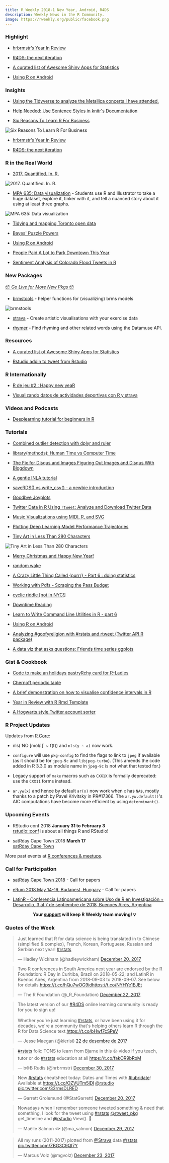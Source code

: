 ```yaml
---
title: R Weekly 2018-1 New Year, Android, R4DS
description: Weekly News in the R Community.
image: https://rweekly.org/public/facebook.png
---
```


###  Highlight

+ [hrbrmstr’s Year In Review](https://rud.is/rpubs/2017-year-in-review/)

+ [R4DS: the next iteration](https://medium.com/@kierisi/r4ds-the-next-iteration-d51e0a1b0b82)

+ [A curated list of Awesome Shiny Apps for Statistics](https://github.com/huyingjie/Awesome-shiny-apps-for-statistics)

+ [Using R on Android](http://selbydavid.com/2017/12/29/r-android/)


### Insights

+ [Using the Tidyverse to analyze the Metallica concerts I have attended. ](https://kgilds.rbind.io/2017/11/19/metallica-concerts-with-the-tidyverse/)

+ [Help Needed: Use Sentence Styles in knitr's Documentation](https://yihui.name/en/2017/12/sentence-styles-knitr/)

+ [Six Reasons To Learn R For Business](http://www.business-science.io/business/2017/12/27/six-reasons-to-use-R-for-business.html)

![Six Reasons To Learn R For Business](https://www.business-science.io/figure/source/2017-12-27-six-reasons-to-use-R-for-business/unnamed-chunk-1-1.png)

+ [hrbrmstr’s Year In Review](https://rud.is/rpubs/2017-year-in-review/)

+ [R4DS: the next iteration](https://medium.com/@kierisi/r4ds-the-next-iteration-d51e0a1b0b82)

### R in the Real World

+ [2017. Quantified. In. R.](https://rud.is/b/2017/12/29/2017-quantified-in-r/)

![2017. Quantified. In. R.](https://i2.wp.com/rud.is/rpubs/2017-year-in-review/year-in-review_files/figure-html/tweet_length-1.png?zoom=3&resize=780%2C429&ssl=1)

+ [MPA 635: Data visualization](https://datavizf17.classes.andrewheiss.com/final-projects/) - Students use R and Illustrator to take a huge dataset, explore it, tinker with it, and tell a nuanced story about it using at least three graphs.

![MPA 635: Data visualization](https://datavizf17.classes.andrewheiss.com/final/dan-sisco/dan-sisco_final.png)

+ [Tidying and mapping Toronto open data](https://sharlagelfand.netlify.com/posts/tidying-toronto-open-data/)

+ [Bayes' Puzzle Powers](http://danielphadley.com/Bayes-538/)

+ [Using R on Android](http://selbydavid.com/2017/12/29/r-android/)

+ [People Paid A Lot to Park Downtown This Year](http://amyszczepanski.com/2017/12/29/people-paid-a-lot-to-park-downtown-this-year.html)

+ [Sentiment Analysis of Colorado Flood Tweets in R](https://earthdatascience.org/courses/earth-analytics/get-data-using-apis/sentiment-analysis-of-twitter-data-r/)


###  New Packages

<p class="added-hostname"><a href="https://rweekly.org/live" target="_blank" class="externalLink">📦 <i>Go Live for More New Pkgs</i> 📦</a></p>

+ [brmstools](https://mvuorre.github.io/brmstools/) - helper functions for (visualizing) brms models

![brmstools](https://mvuorre.github.io/brmstools/reference/figures/README-forest-1.png)

+ [strava](https://github.com/marcusvolz/strava) - Create artistic visualisations with your exercise data

+ [rhymer](https://landesbergn.github.io/rhymer/index.html) - Find rhyming and other related words using the Datamuse API.

###  Resources

+ [A curated list of Awesome Shiny Apps for Statistics](https://github.com/huyingjie/Awesome-shiny-apps-for-statistics)

+ [Rstudio addin to tweet from Rstudio](https://github.com/richarddmorey/tweetRcode)

###  R Internationally

+ [R de jeu #2 : Happy new yeaR](https://thinkr.fr/r-de-jeu-2-happy-new-year/)

+ [Visualizando datos de actividades deportivas con R y strava](http://liconoc.webs.upv.es/visualizando-datos-de-actividades-deportivas-con-r-y-strava/)


###  Videos and Podcasts

+ [Deeplearning tutorial for beginners in R](https://www.youtube.com/watch?v=uALv0VkPI30&feature=youtu.be)


###  Tutorials

+ [Combined outlier detection with dplyr and ruler](http://www.questionflow.org/2017/12/26/combined-outlier-detection-with-dplyr-and-ruler/)

+ [library(methods): Human Time vs Computer Time](https://yihui.name/en/2017/12/library-methods/)

+ [The Fix for Disqus and Images Figuring Out Images and Disqus With Blogdown](http://kgilds.rbind.io/2017/12/13/images/)

+ [A gentle INLA tutorial](https://www.precision-analytics.ca/blog-1/inla)

+ [saveRDS() vs write_csv() - a newbie introduction](https://roelandtn.frama.io/post/saverds-vs-write-csv/)

+ [Goodbye Joyplots](http://serialmentor.com/blog/2017/9/15/goodbye-joyplots)

+ [Twitter Data in R Using `rtweet`: Analyze and Download Twitter Data](https://earthdatascience.org/courses/earth-analytics/get-data-using-apis/use-twitter-api-r/)

+ [Music Visualizations using MIDI, R, and SVG](https://htmlpreview.github.io/?https://github.com/halhen/viz-pub/blob/master/mahler/code.html)

+ [Plotting Deep Learning Model Performance Trajectories](http://www.win-vector.com/blog/2017/12/plotting-deep-learning-model-performance-trajectories/)

+ [Tiny Art in Less Than 280 Characters](https://fronkonstin.com/2017/12/23/tiny-art-in-less-than-280-characters/)

![Tiny Art in Less Than 280 Characters](https://i0.wp.com/fronkonstin.com/wp-content/uploads/2017/12/sun.jpg?w=1200&ssl=1)

+ [Merry Christmas and Happy New Year!](http://blog.revolutionanalytics.com/2017/12/merry-christmas-and-happy-new-year.html)

+ [random wake](https://xianblog.wordpress.com/2017/12/27/random-wake/)

+ [A Crazy Little Thing Called {purrr} - Part 6 : doing statistics](http://colinfay.me/purrr-statistics/)

+ [Working with Pdfs - Scraping the Pass Budget](https://itsalocke.com/blog/working-with-pdfs---scraping-the-pass-budget/)

+ [cyclic riddle [not in NYC!]](https://xianblog.wordpress.com/2017/12/29/cyclic-riddle/)

+ [Downtime Reading](https://rviews.rstudio.com/2017/12/29/down-time-reading/)

+ [Learn to Write Command Line Utilities in R - part 6](http://blog.sellorm.com/2017/12/30/command-line-utilities-in-r-pt-6/)

+ [Using R on Android](http://selbydavid.com/2017/12/29/r-android/)

+ [Analyzing #goofyreligion with #rstats and rtweet (Twitter API R package)](https://rickpackblog.wordpress.com/2017/12/26/analyzing-goofyreligion-with-rstats-and-rtweet-twitter-api-r-package/)

+ [A data viz that asks questions: Friends time series ggplots](https://jesse.tw/post/friends-time-series-ggplots/)

### Gist & Cookbook

+ [Code to make an holidays pastryRchy card for R-Ladies](https://github.com/rladies/rladies_holidays)

+ [Chernoff periodic table](https://gist.github.com/baptiste/d4abfa8a6c095d659f8879af5ad9531b)

+ [A brief demonstration on how to visualise confidence intervals in R ](https://github.com/leonjessen/confidence_intervals_visualised)

+ [Year in Review with R Rmd Template](https://github.com/hrbrmstr/2017-year-in-review)

+ [A Hogwarts style Twitter account sorter](https://github.com/thoughtfulbloke/sorting_stat)

<!--<div class="post-more-begin"></div><div class="post-more-end"></div>-->


###  R Project Updates

Updates from [R Core](http://developer.r-project.org/blosxom.cgi/R-devel/NEWS):

+ nls(\`NO [mol/l]\` ~ f(t)) and `nls(y ~ a)` now work.

+ `configure` will use `pkg-config` to find the flags to link to `jpeg` if available (as it should be for `jpeg-9c` and `libjpeg-turbo`). (This amends the code added in R 3.3.0 as module name in `jpeg-9c` is not what that tested for.)

+ Legacy support of `make` macros such as `CXX1X` is formally deprecated: use the `CXX11` forms instead.

+ `ar.yw(x)` and hence by default `ar(x)` now work when `x` has `NA`s, mostly thanks to a patch by Pavel Krivitsky in PR#17366. The `ar.yw.default()`'s AIC computations have become more efficient by using `determinant()`.

###  Upcoming Events

+ RStudio conf 2018 **January 31 to February 3** <br />
[rstudio::conf](https://www.rstudio.com/conference/) is about all things R and RStudio!

+ satRday Cape Town 2018 **March 17** <br />
[satRday Cape Town](http://capetown2018.satrdays.org/)

<!-- + R/Finance 2018 **June 1 and 2** <br />
[Applied Finance with R](http://www.rinfinance.com).

+ [CascadiaRConf](https://cascadiarconf.com/) **June 2, 2018**
Portland, OR, US

+ [7eme Rencontres R](https://r2018-rennes.sciencesconf.org/)  **5 & 6 July 2018** <br />
Rennes - Agrocampus

+ useR! 2018 **July 10, 2018** <br />
The annual useR! conference is the main meeting of the international R user and developer community. -->

More past events at [R conferences & meetups](https://conf.rweekly.org).


###  Call for Participation

+ [satRday Cape Town 2018](http://capetown2018.satrdays.org/#callforpapers) - Call for papers

+ [eRum 2018 May 14-16, Budapest, Hungary](http://2018.erum.io/#cfp) - Call for papers

+ [LatinR - Conferencia Latinoamericana sobre Uso de R en Investigación + Desarrollo, 3 al 7 de septiembre de 2018, Buenoes Aires, Argentina](http://47jaiio.sadio.org.ar/index.php?q=node/125)

<p class="hide-support added-hostname support-rweekly" style="text-align: center;font-weight: bold;">Your <a class="non-visited externalLink" href="https://www.patreon.com/rweekly" onclick="pas(this)">support</a> will keep R Weekly team moving! 💡</p>

###  Quotes of the Week

<blockquote class="twitter-tweet" data-lang="en"><p lang="en" dir="ltr">Just learned that R for data science is being translated in to Chinese (simplified &amp; complex), French, Korean, Portuguese, Russian and Serbian next year! <a href="https://twitter.com/hashtag/rstats?src=hash&amp;ref_src=twsrc%5Etfw">#rstats</a></p>&mdash; Hadley Wickham (@hadleywickham) <a href="https://twitter.com/hadleywickham/status/943507974303244289?ref_src=twsrc%5Etfw">December 20, 2017</a></blockquote>

<blockquote class="twitter-tweet" data-lang="en"><p lang="en" dir="ltr">Two R conferences in South America next year are endorsed by the R Foundation: R Day in Curitiba, Brazil on 2018-05-22; and LatinR in Buenos Aires, Argentina from 2018-09-03 to 2018-09-07. See below for details.<a href="https://t.co/hQu7wOG9id">https://t.co/hQu7wOG9id</a><a href="https://t.co/NYHYe1EJEt">https://t.co/NYHYe1EJEt</a></p>&mdash; The R Foundation (@_R_Foundation) <a href="https://twitter.com/_R_Foundation/status/944212199509319680?ref_src=twsrc%5Etfw">December 22, 2017</a></blockquote>


<blockquote class="twitter-tweet" data-lang="ca"><p lang="en" dir="ltr">The latest version of our <a href="https://twitter.com/hashtag/R4DS?src=hash&amp;ref_src=twsrc%5Etfw">#R4DS</a> online learning community is ready for you to sign up!<br><br>Whether you&#39;re just learning <a href="https://twitter.com/hashtag/rstats?src=hash&amp;ref_src=twsrc%5Etfw">#rstats</a>, or have been using it for decades, we&#39;re a community that&#39;s helping others learn R through the R for Data Science text.<a href="https://t.co/bHwf7cSPeV">https://t.co/bHwf7cSPeV</a></p>&mdash; Jesse Maegan (@kierisi) <a href="https://twitter.com/kierisi/status/944263269111468032?ref_src=twsrc%5Etfw">22 de desembre de 2017</a></blockquote>


<blockquote class="twitter-tweet" data-lang="en"><p lang="en" dir="ltr"><a href="https://twitter.com/hashtag/rstats?src=hash&amp;ref_src=twsrc%5Etfw">#rstats</a> folk: TONS to learn from Bjarne in this 👍 video if you teach, tutor or do <a href="https://twitter.com/hashtag/rstats?src=hash&amp;ref_src=twsrc%5Etfw">#rstats</a> education at all <a href="https://t.co/fakOR9bRoM">https://t.co/fakOR9bRoM</a></p>&mdash; b❆B Rudis (@hrbrmstr) <a href="https://twitter.com/hrbrmstr/status/946947183823196160?ref_src=twsrc%5Etfw">December 30, 2017</a></blockquote>
<script async src="https://platform.twitter.com/widgets.js" charset="utf-8"></script>

<blockquote class="twitter-tweet" data-lang="en"><p lang="en" dir="ltr">New <a href="https://twitter.com/hashtag/rstats?src=hash&amp;ref_src=twsrc%5Etfw">#rstats</a> cheatsheet today: Dates and Times with <a href="https://twitter.com/hashtag/lubridate?src=hash&amp;ref_src=twsrc%5Etfw">#lubridate</a>! Available at <a href="https://t.co/OZVUTm5lDl">https://t.co/OZVUTm5lDl</a> <a href="https://twitter.com/rstudio?ref_src=twsrc%5Etfw">@rstudio</a> <a href="https://t.co/33rmsDLRED">pic.twitter.com/33rmsDLRED</a></p>&mdash; Garrett Grolemund (@StatGarrett) <a href="https://twitter.com/StatGarrett/status/943570215383781378?ref_src=twsrc%5Etfw">December 20, 2017</a></blockquote>

<blockquote class="twitter-tweet" data-lang="en"><p lang="en" dir="ltr">Nowadays when I remember someone tweeted something &amp; need that something, I look for the tweet using <a href="https://twitter.com/hashtag/rstats?src=hash&amp;ref_src=twsrc%5Etfw">#rstats</a> <a href="https://twitter.com/rtweet_pkg?ref_src=twsrc%5Etfw">@rtweet_pkg</a> get_timeline and <a href="https://twitter.com/rstudio?ref_src=twsrc%5Etfw">@rstudio</a> View(). 🔎</p>&mdash; Maëlle Salmon 🐟 (@ma_salmon) <a href="https://twitter.com/ma_salmon/status/946697733418741760?ref_src=twsrc%5Etfw">December 29, 2017</a></blockquote>

<blockquote class="twitter-tweet" data-lang="en"><p lang="en" dir="ltr">All my runs (2011-2017) plotted from <a href="https://twitter.com/Strava?ref_src=twsrc%5Etfw">@Strava</a> data <a href="https://twitter.com/hashtag/rstats?src=hash&amp;ref_src=twsrc%5Etfw">#rstats</a> <a href="https://t.co/ZBG3C9QI7Y">pic.twitter.com/ZBG3C9QI7Y</a></p>&mdash; Marcus Volz (@mgvolz) <a href="https://twitter.com/mgvolz/status/944492030117363713?ref_src=twsrc%5Etfw">December 23, 2017</a></blockquote>
